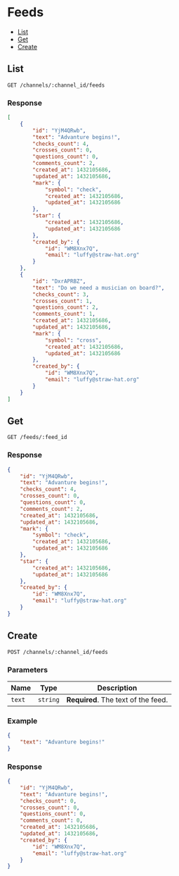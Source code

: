 # Feeds

* [List](#list)
* [Get](#get)
* [Create](#create)

## List

```
GET /channels/:channel_id/feeds
```

### Response

```json
[
    {
        "id": "YjM4QRwb",
        "text": "Advanture begins!",
        "checks_count": 4,
        "crosses_count": 0,
        "questions_count": 0,
        "comments_count": 2,
        "created_at": 1432105686,
        "updated_at": 1432105686,
        "mark": {
            "symbol": "check",
            "created_at": 1432105686,
            "updated_at": 1432105686
        },
        "star": {
            "created_at": 1432105686,
            "updated_at": 1432105686
        },
        "created_by": {
            "id": "WM8Xnx7Q",
            "email": "luffy@straw-hat.org"
        }
    },
    {
        "id": "DxrAPRBZ",
        "text": "Do we need a musician on board?",
        "checks_count": 3,
        "crosses_count": 1,
        "questions_count": 2,
        "comments_count": 1,
        "created_at": 1432105686,
        "updated_at": 1432105686,
        "mark": {
            "symbol": "cross",
            "created_at": 1432105686,
            "updated_at": 1432105686
        },
        "created_by": {
            "id": "WM8Xnx7Q",
            "email": "luffy@straw-hat.org"
        }
    }
]
```

## Get

```
GET /feeds/:feed_id
```

### Response

```json
{
    "id": "YjM4QRwb",
    "text": "Advanture begins!",
    "checks_count": 4,
    "crosses_count": 0,
    "questions_count": 0,
    "comments_count": 2,
    "created_at": 1432105686,
    "updated_at": 1432105686,
    "mark": {
        "symbol": "check",
        "created_at": 1432105686,
        "updated_at": 1432105686
    },
    "star": {
        "created_at": 1432105686,
        "updated_at": 1432105686
    },
    "created_by": {
        "id": "WM8Xnx7Q",
        "email": "luffy@straw-hat.org"
    }
}
```

## Create

```
POST /channels/:channel_id/feeds
```

### Parameters

| Name     | Type       | Description                         |
| -------- | ---------- | ----------------------------------- |
| `text`   | `string`   | **Required**. The text of the feed. |

### Example

```json
{
    "text": "Advanture begins!"
}
```

### Response

```json
{
    "id": "YjM4QRwb",
    "text": "Advanture begins!",
    "checks_count": 0,
    "crosses_count": 0,
    "questions_count": 0,
    "comments_count": 0,
    "created_at": 1432105686,
    "updated_at": 1432105686,
    "created_by": {
        "id": "WM8Xnx7Q",
        "email": "luffy@straw-hat.org"
    }
}
```
